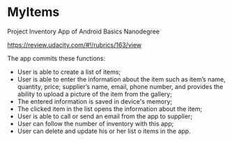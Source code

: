 # MyItems

Project Inventory App of Android Basics Nanodegree

https://review.udacity.com/#!/rubrics/163/view

The app commits these functions:

* User is able to create a list of items;
* User is able to enter the information about the item such as item’s name, quantity, price;
supplier’s name, email, phone number, and provides the ability to upload a picture of the item from the gallery;
* The entered information is saved in device's memory;
* The clicked item in the list opens the information about the item;
* User is able to call or send an email from the app to supplier;
* User can follow the number of inventory with this app;
* User can delete and update his or her list o items in the app.
